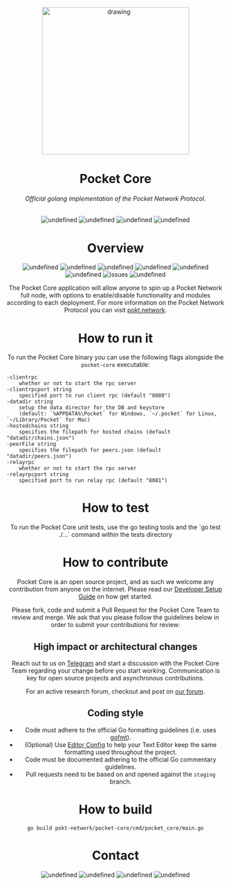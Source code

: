 <div id="header" style="text-align:center">
  <img src="https://pokt.network/wp-content/uploads/2018/12/Logo-488x228-px.png" alt="drawing" width="340"/>
  <h1>Pocket Core</h1>
  <h6>Official golang implementation of the Pocket Network Protocol.</h6>
  <img alt="undefined" href="https://godoc.org/github.com/pokt-network/pocket-core" src="https://img.shields.io/badge/godoc-reference-blue.svg">
  <img alt="undefined" href="https://goreport.com" src="https://goreportcard.com/badge/github.com/pokt-network/pocket-core">
  <img alt="undefined" src="https://img.shields.io/badge/golang-v1.11-red.svg">
  <img alt="undefined" src="https://img.shields.io/badge/godep-dependency-71a3d9.svg">

  <h1> Overview</h1>
  <img alt="undefined" src="https://img.shields.io/github/release-pre/pokt-network/pocket-core.svg">
  <img alt="undefined" src="https://img.shields.io/github/languages/code-size/pokt-network/pocket-core.svg">
  <img alt="undefined" src="https://img.shields.io/github/contributors/pokt-network/pocket-core.svg">
  <img alt="undefined" src="https://img.shields.io/badge/License-MIT-blue.svg">

  <img alt="undefined" src="https://img.shields.io/github/last-commit/pokt-network/pocket-core.svg">
  <img alt="undefined" src="https://img.shields.io/github/issues-pr/pokt-network/pocket-core.svg">
  <img alt="issues" src="https://img.shields.io/github/issues-closed/pokt-network/pocket-core.svg">
  <img alt="undefined" src="https://img.shields.io/github/commit-activity/w/pokt-network/pocket-core.svg">

The Pocket Core application will allow anyone to spin up a Pocket Network full node, with options to enable/disable functionality and modules according to each deployment. For more information on the Pocket Network Protocol you can visit [pokt.network](https://pokt.network).

<h1>How to run it</h1>

To run the Pocket Core binary you can use the following flags alongside the `pocket-core` executable:
</div>

    -clientrpc
      	whether or not to start the rpc server
    -clientrpcport string
      	specified port to run client rpc (default "8080")
    -datadir string
      	setup the data director for the DB and keystore 
      	(default: `%APPDATA%\Pocket` for Windows, `~/.pocket` for Linux, `~/Library/Pocket` for Mac)
    -hostedchains string
      	specifies the filepath for hosted chains (default "datadir/chains.json")
    -peerFile string
      	specifies the filepath for peers.json (default "datadir/peers.json")
    -relayrpc
      	whether or not to start the rpc server
    -relayrpcport string
      	specified port to run relay rpc (default "8081")

<div style="text-align:center">
  <h1>How to test</h1>
  To run the Pocket Core unit tests, use the go testing tools and the `go test ./...` command within the tests directory

  # How to contribute
  Pocket Core is an open source project, and as such we welcome any contribution from anyone on the internet. Please read our [Developer Setup Guide](https://github.com/pokt-network/pocket-core/wiki/Developer-Setup-Guide) on how get started.

  Please fork, code and submit a Pull Request for the Pocket Core Team to review and merge. We ask that you please follow the guidelines below in order to submit your contributions for review:

  ## High impact or architectural changes
  Reach out to us on [Telegram](https://t.me/POKTnetwork) and start a discussion with the Pocket Core Team regarding your change before you start working. Communication is key for open source projects and asynchronous contributions.

  For an active research forum, checkout and post on [our forum](https://research.pokt.network).

  ## Coding style
  - Code must adhere to the official Go formatting guidelines (i.e. uses [gofmt](https://golang.org/cmd/gofmt)).
  - (Optional) Use [Editor Config](https://editorconfig.org) to help your Text Editor keep the same formatting used throughout the project.
  - Code must be documented adhering to the official Go commentary guidelines.
  - Pull requests need to be based on and opened against the `staging` branch.

  # How to build
  `go build pokt-network/pocket-core/cmd/pocket_core/main.go`

  # Contact
  <img alt="undefined" href="https://twitter.com/poktnetwork" src="https://img.shields.io/twitter/url/http/shields.io.svg?style=social">
  <img alt="undefined" href="https://t.me/POKTnetwork" src="https://img.shields.io/badge/Telegram-blue.svg">
  <img alt="undefined" href="https://www.facebook.com/POKTnetwork" src="https://img.shields.io/badge/Facebook-red.svg">
  <img alt="undefined" src="https://img.shields.io/discourse/https/research.pokt.network/posts.svg">
</div>
